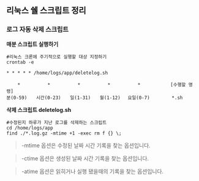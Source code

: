 ​	

## 리눅스 쉘 스크립트 정리
### 로그 자동 삭제 스크립트
**매분 스크립트 실행하기**

```
#리눅스 크론에 주기적으로 실행할 대상 지정하기
crontab -e

* * * * * /home/logs/app/deletelog.sh
```

```
    *　　　　　　*　　　　　　*　　　　　　*　　　　　　*           [수행할 명령]
분(0-59)　　시간(0-23)　　일(1-31)　　월(1-12)　 요일(0-7)		*.sh
```





**삭제 스크립트 deletelog.sh**

```
#수정된지 하루가 지난 로그를 삭제하는 스크립트
cd /home/logs/app
find ./*.log.gz -mtime +1 -exec rm f {} \;
```



> -mtime 옵션은 수정된 날짜 시간 기록을 찾는 옵션입니다.

> -ctime 옵션은 생성된 날짜 시간 기록을 찾는 옵션입니다.

> -atime 옵션은 읽히거나 실행 됐을때의 기록을 찾는 옵션입니다.



